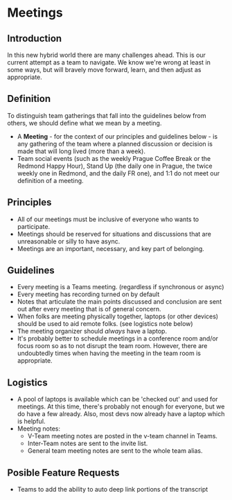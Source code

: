 # Meetings

## Introduction
In this new hybrid world there are many challenges ahead.  This is our current attempt as a team to navigate.  We know we're wrong at least in some ways, but will bravely move forward, learn, and then adjust as appropriate.

## Definition
To distinguish team gatherings that fall into the guidelines below from others, we should define what we mean by a meeting. 
- A **Meeting** - for the context of our principles and guidelines below - is any gathering of the team where a planned discussion or decision is made that will long lived (more than a week). 
- Team social events (such as the weekly Prague Coffee Break or the Redmond Happy Hour), Stand Up (the daily one in Prague, the twice weekly one in Redmond, and the daily FR one), and 1:1 do not meet our definition of a meeting. 

## Principles
- All of our meetings must be inclusive of everyone who wants to participate.
- Meetings should be reserved for situations and discussions that are unreasonable or silly to have async.
- Meetings are an important, necessary, and key part of belonging.

## Guidelines
- Every meeting is a Teams meeting.  (regardless if synchronous or async)
- Every meeting has recording turned on by default
- Notes that articulate the main points discussed and conclusion are sent out after every meeting that is of general concern.  
- When folks are meeting physically together, laptops (or other devices) should be used to aid remote folks.  (see logistics note below)
- The meeting organizer should *always* have a laptop.
- It's probably better to schedule meetings in a conference room and/or focus room so as to not disrupt the team room.  However, there are undoubtedly times when having the meeting in the team room is appropriate.

## Logistics
- A pool of laptops is available which can be 'checked out' and used for meetings.  At this time, there's probably not enough for everyone, but we do have a few already.  Also, most devs now already have a laptop which is helpful.
- Meeting notes:
  - V-Team meeting notes are posted in the v-team channel in Teams.
  - Inter-Team notes are sent to the invite list.
  - General team meeting notes are sent to the whole team alias. 
  
## Posible Feature Requests
- Teams to add the ability to auto deep link portions of the transcript
